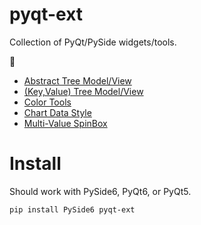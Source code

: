 # pyqt-ext
Collection of PyQt/PySide widgets/tools.

:construction:

- [Abstract Tree Model/View](https://github.com/marcel-goldschen-ohm/PyQt-ext/docs/AbstractTree.md)
- [(Key,Value) Tree Model/View](https://github.com/marcel-goldschen-ohm/PyQt-ext/docs/KeyValueTree.md)
- [Color Tools](https://github.com/marcel-goldschen-ohm/PyQt-ext/docs/Color.md)
- [Chart Data Style](https://github.com/marcel-goldschen-ohm/PyQt-ext/docs/ChartDataStyle.md)
- [Multi-Value SpinBox](https://github.com/marcel-goldschen-ohm/PyQt-ext/docs/MultiValueSpinBox.md)

# Install
Should work with PySide6, PyQt6, or PyQt5.
```shell
pip install PySide6 pyqt-ext
```
